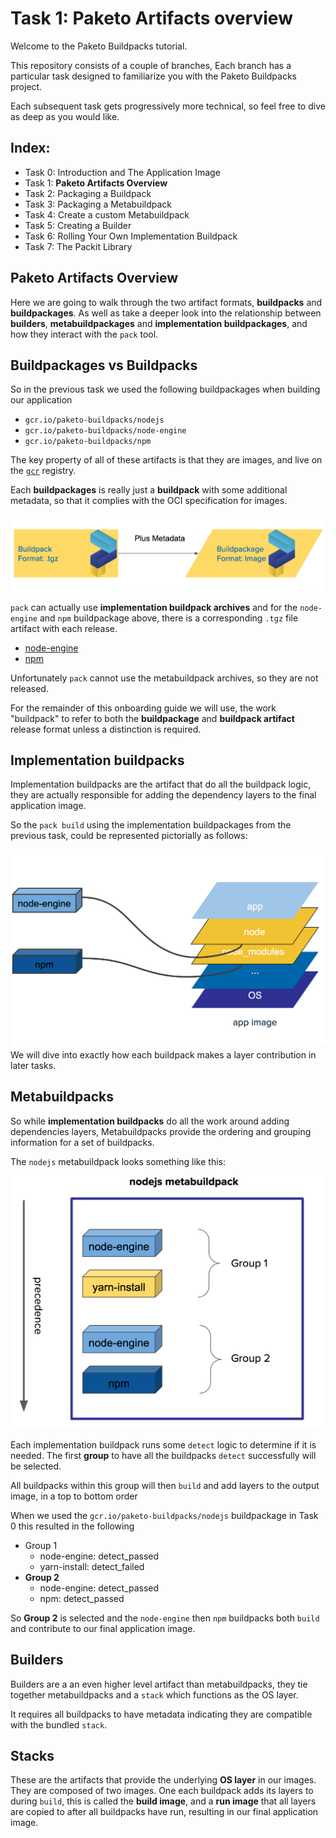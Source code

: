 # Task 1: Paketo Artifacts overview

Welcome to the Paketo Buildpacks tutorial.

This repository consists of a couple of branches,
Each branch has a particular task designed to familiarize
you with the Paketo Buildpacks project.

Each subsequent task gets progressively more technical,
so feel free to dive as deep as you would like.

Index:
-
- Task 0: Introduction and The Application Image
- Task 1: **Paketo Artifacts Overview**
- Task 2: Packaging a Buildpack
- Task 3: Packaging a Metabuildpack
- Task 4: Create a custom Metabuildpack
- Task 5: Creating a Builder
- Task 6: Rolling Your Own Implementation Buildpack
- Task 7: The Packit Library


## Paketo Artifacts Overview

Here we are going to walk through the two artifact formats, **buildpacks** and **buildpackages**. As well as take a deeper look into the relationship between **builders**, **metabuildpackages** and **implementation buildpackages**, and how they interact with the `pack` tool.


## Buildpackages vs Buildpacks

So in the previous task we used the following buildpackages when building our application
- `gcr.io/paketo-buildpacks/nodejs`
- `gcr.io/paketo-buildpacks/node-engine`
- `gcr.io/paketo-buildpacks/npm`

The key property of all of these artifacts is that they are images, and live on the [`gcr`](https://cloud.google.com/container-registry) registry.
 
Each **buildpackages** is really just a **buildpack** with some additional metadata, so that it complies with the OCI specification for images.

<img src="assets/buildpack_vs_buildpackage.png">


`pack` can actually use **implementation buildpack archives**
and for the `node-engine` and `npm` buildpackage above, there is a corresponding `.tgz` file artifact with each release.

- [node-engine](https://github.com/paketo-buildpacks/node-engine/releases)
- [npm](https://github.com/paketo-buildpacks/npm/releases)

Unfortunately `pack` cannot use the metabuildpack archives, so they are not released.

For the remainder of this onboarding guide we will use, the work "buildpack" to refer to both the **buildpackage** and **buildpack artifact** release format unless a distinction is required.

## Implementation buildpacks

Implementation buildpacks are the artifact that do all the buildpack logic, they are actually responsible for adding the dependency layers to the final application image.

So the `pack build` using the implementation buildpackages from the previous task, could be represented pictorially as follows:

<img src="assets/buildpacks_to_layers.png">
 We will dive into exactly how each buildpack makes a layer contribution in later tasks.
 
 
 ## Metabuildpacks
 
So while **implementation buildpacks** do all the work around adding dependencies layers, Metabuildpacks provide the ordering and grouping information for a set of buildpacks.

The `nodejs` metabuildpack looks something like this:

<img src="assets/metabuildpackage.png" width="600x">

Each implementation buildpack runs some `detect` logic to determine if it is needed. The first **group** to have all the buildpacks `detect` successfully will be selected.

All buildpacks within this group will then `build` and add layers to the output image, in a top to bottom order

When we used the `gcr.io/paketo-buildpacks/nodejs` buildpackage in Task 0 this resulted in the following

- Group 1
    - node-engine:  detect_passed
    - yarn-install: detect_failed
- **Group 2**
    - node-engine:  detect_passed
    - npm:          detect_passed

So **Group 2** is selected and the `node-engine` then `npm` buildpacks both `build` and contribute to our final application image.

## Builders

Builders are a an even higher level artifact than metabuildpacks,
they tie together metabuildpacks and a `stack` which functions as the OS layer.

It requires all buildpacks to have metadata indicating they are compatible with the bundled `stack`.

## Stacks

These are the artifacts that provide the underlying **OS layer** in our images. They are composed of two images. One each buildpack adds its layers to during `build`, this is called the **build image**, and a **run image** that all layers are copied to after all buildpacks have run, resulting in our final application image.

